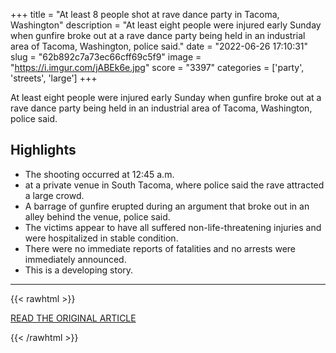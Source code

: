 +++
title = "At least 8 people shot at rave dance party in Tacoma, Washington"
description = "At least eight people were injured early Sunday when gunfire broke out at a rave dance party being held in an industrial area of Tacoma, Washington, police said."
date = "2022-06-26 17:10:31"
slug = "62b892c7a73ec66cff69c5f9"
image = "https://i.imgur.com/jABEk6e.jpg"
score = "3397"
categories = ['party', 'streets', 'large']
+++

At least eight people were injured early Sunday when gunfire broke out at a rave dance party being held in an industrial area of Tacoma, Washington, police said.

## Highlights

- The shooting occurred at 12:45 a.m.
- at a private venue in South Tacoma, where police said the rave attracted a large crowd.
- A barrage of gunfire erupted during an argument that broke out in an alley behind the venue, police said.
- The victims appear to have all suffered non-life-threatening injuries and were hospitalized in stable condition.
- There were no immediate reports of fatalities and no arrests were immediately announced.
- This is a developing story.

---

{{< rawhtml >}}
  <p class="article-category">
    <a target="_blank" href="https://abcnews.go.com/US/people-shot-rave-dance-party-tacoma-washington/story?id=85735774">READ THE ORIGINAL ARTICLE</a>
  </p>
{{< /rawhtml >}}

